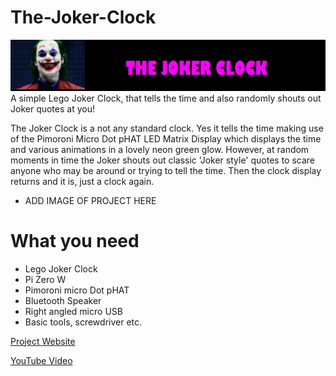 # The-Joker-Clock
![](images/JOKER.jpg)
A simple Lego Joker Clock, that tells the time and also randomly shouts out Joker quotes at you!

The Joker Clock is a not any standard clock.  Yes it tells the time making use of the Pimoroni Micro Dot pHAT LED Matrix Display which displays the time and various animations in a lovely neon green glow.  However, at random moments in time the Joker shouts out classic 'Joker style' quotes to scare anyone who may be around or trying to tell the time.  Then the clock display returns and it is, just a clock again.

+ ADD IMAGE OF PROJECT HERE

# What you need
* Lego Joker Clock
* Pi Zero W
* Pimoroni micro Dot pHAT
* Bluetooth Speaker
* Right angled micro USB
* Basic tools, screwdriver etc.

[Project Website](https://www.tecoed.co.uk/the-joker.html)

[YouTube Video](https://www.youtube.com/watch?v=FiOva5_eKcw)